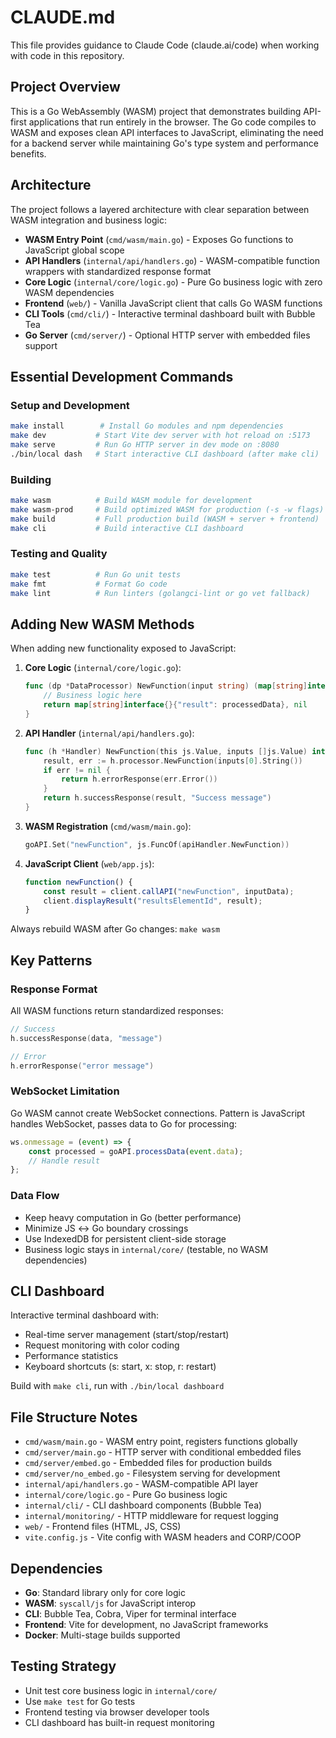 # CLAUDE.md

This file provides guidance to Claude Code (claude.ai/code) when working with code in this repository.

## Project Overview

This is a Go WebAssembly (WASM) project that demonstrates building API-first applications that run entirely in the browser. The Go code compiles to WASM and exposes clean API interfaces to JavaScript, eliminating the need for a backend server while maintaining Go's type system and performance benefits.

## Architecture

The project follows a layered architecture with clear separation between WASM integration and business logic:

- **WASM Entry Point** (`cmd/wasm/main.go`) - Exposes Go functions to JavaScript global scope
- **API Handlers** (`internal/api/handlers.go`) - WASM-compatible function wrappers with standardized response format
- **Core Logic** (`internal/core/logic.go`) - Pure Go business logic with zero WASM dependencies
- **Frontend** (`web/`) - Vanilla JavaScript client that calls Go WASM functions
- **CLI Tools** (`cmd/cli/`) - Interactive terminal dashboard built with Bubble Tea
- **Go Server** (`cmd/server/`) - Optional HTTP server with embedded files support

## Essential Development Commands

### Setup and Development
```bash
make install        # Install Go modules and npm dependencies
make dev           # Start Vite dev server with hot reload on :5173
make serve         # Run Go HTTP server in dev mode on :8080
./bin/local dash   # Start interactive CLI dashboard (after make cli)
```

### Building
```bash
make wasm          # Build WASM module for development
make wasm-prod     # Build optimized WASM for production (-s -w flags)
make build         # Full production build (WASM + server + frontend)
make cli           # Build interactive CLI dashboard
```

### Testing and Quality
```bash
make test          # Run Go unit tests
make fmt           # Format Go code
make lint          # Run linters (golangci-lint or go vet fallback)
```

## Adding New WASM Methods

When adding new functionality exposed to JavaScript:

1. **Core Logic** (`internal/core/logic.go`):
   ```go
   func (dp *DataProcessor) NewFunction(input string) (map[string]interface{}, error) {
       // Business logic here
       return map[string]interface{}{"result": processedData}, nil
   }
   ```

2. **API Handler** (`internal/api/handlers.go`):
   ```go
   func (h *Handler) NewFunction(this js.Value, inputs []js.Value) interface{} {
       result, err := h.processor.NewFunction(inputs[0].String())
       if err != nil {
           return h.errorResponse(err.Error())
       }
       return h.successResponse(result, "Success message")
   }
   ```

3. **WASM Registration** (`cmd/wasm/main.go`):
   ```go
   goAPI.Set("newFunction", js.FuncOf(apiHandler.NewFunction))
   ```

4. **JavaScript Client** (`web/app.js`):
   ```javascript
   function newFunction() {
       const result = client.callAPI("newFunction", inputData);
       client.displayResult("resultsElementId", result);
   }
   ```

Always rebuild WASM after Go changes: `make wasm`

## Key Patterns

### Response Format
All WASM functions return standardized responses:
```go
// Success
h.successResponse(data, "message")

// Error  
h.errorResponse("error message")
```

### WebSocket Limitation
Go WASM cannot create WebSocket connections. Pattern is JavaScript handles WebSocket, passes data to Go for processing:
```javascript
ws.onmessage = (event) => {
    const processed = goAPI.processData(event.data);
    // Handle result
};
```

### Data Flow
- Keep heavy computation in Go (better performance)
- Minimize JS ↔ Go boundary crossings
- Use IndexedDB for persistent client-side storage
- Business logic stays in `internal/core/` (testable, no WASM dependencies)

## CLI Dashboard

Interactive terminal dashboard with:
- Real-time server management (start/stop/restart)
- Request monitoring with color coding
- Performance statistics
- Keyboard shortcuts (s: start, x: stop, r: restart)

Build with `make cli`, run with `./bin/local dashboard`

## File Structure Notes

- `cmd/wasm/main.go` - WASM entry point, registers functions globally
- `cmd/server/main.go` - HTTP server with conditional embedded files
- `cmd/server/embed.go` - Embedded files for production builds
- `cmd/server/no_embed.go` - Filesystem serving for development
- `internal/api/handlers.go` - WASM-compatible API layer
- `internal/core/logic.go` - Pure Go business logic
- `internal/cli/` - CLI dashboard components (Bubble Tea)
- `internal/monitoring/` - HTTP middleware for request logging
- `web/` - Frontend files (HTML, JS, CSS)
- `vite.config.js` - Vite config with WASM headers and CORP/COOP

## Dependencies

- **Go**: Standard library only for core logic
- **WASM**: `syscall/js` for JavaScript interop
- **CLI**: Bubble Tea, Cobra, Viper for terminal interface
- **Frontend**: Vite for development, no JavaScript frameworks
- **Docker**: Multi-stage builds supported

## Testing Strategy

- Unit test core business logic in `internal/core/`
- Use `make test` for Go tests
- Frontend testing via browser developer tools
- CLI dashboard has built-in request monitoring